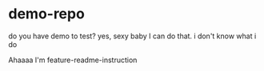 # demo-repo
do you have demo to test?
yes, sexy baby
I can do that.
i don't know what i do

Ahaaaa I'm feature-readme-instruction